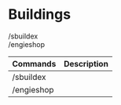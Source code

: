 # Buildings

/sbuildex   
/engieshop

| Commands | Description |
| :--- | :--- |
| /sbuildex  |  |
| /engieshop |  |

